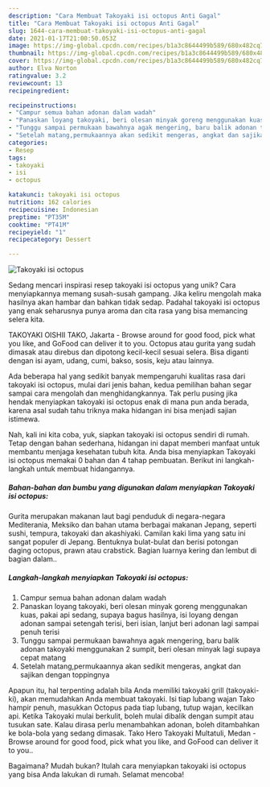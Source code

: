 ```yaml
---
description: "Cara Membuat Takoyaki isi octopus Anti Gagal"
title: "Cara Membuat Takoyaki isi octopus Anti Gagal"
slug: 1644-cara-membuat-takoyaki-isi-octopus-anti-gagal
date: 2021-01-17T21:00:50.053Z
image: https://img-global.cpcdn.com/recipes/b1a3c8644499b589/680x482cq70/takoyaki-isi-octopus-foto-resep-utama.jpg
thumbnail: https://img-global.cpcdn.com/recipes/b1a3c8644499b589/680x482cq70/takoyaki-isi-octopus-foto-resep-utama.jpg
cover: https://img-global.cpcdn.com/recipes/b1a3c8644499b589/680x482cq70/takoyaki-isi-octopus-foto-resep-utama.jpg
author: Elva Norton
ratingvalue: 3.2
reviewcount: 13
recipeingredient:

recipeinstructions:
- "Campur semua bahan adonan dalam wadah"
- "Panaskan loyang takoyaki, beri olesan minyak goreng menggunakan kuas, pakai api sedang, supaya bagus hasilnya, isi loyang dengan adonan sampai setengah terisi, beri isian, lanjut beri adonan lagi sampai penuh terisi"
- "Tunggu sampai permukaan bawahnya agak mengering, baru balik adonan takoyaki menggunakan 2 sumpit, beri olesan minyak lagi supaya cepat matang"
- "Setelah matang,permukaannya akan sedikit mengeras, angkat dan sajikan dengan toppingnya"
categories:
- Resep
tags:
- takoyaki
- isi
- octopus

katakunci: takoyaki isi octopus 
nutrition: 162 calories
recipecuisine: Indonesian
preptime: "PT35M"
cooktime: "PT41M"
recipeyield: "1"
recipecategory: Dessert

---
```



![Takoyaki isi octopus](https://img-global.cpcdn.com/recipes/b1a3c8644499b589/680x482cq70/takoyaki-isi-octopus-foto-resep-utama.jpg)

Sedang mencari inspirasi resep takoyaki isi octopus yang unik? Cara menyiapkannya memang susah-susah gampang. Jika keliru mengolah maka hasilnya akan hambar dan bahkan tidak sedap. Padahal takoyaki isi octopus yang enak seharusnya punya aroma dan cita rasa yang bisa memancing selera kita.

TAKOYAKI OISHII TAKO, Jakarta - Browse around for good food, pick what you like, and GoFood can deliver it to you. Octopus atau gurita yang sudah dimasak atau direbus dan dipotong kecil-kecil sesuai selera. Bisa diganti dengan isi ayam, udang, cumi, bakso, sosis, keju atau lainnya.

Ada beberapa hal yang sedikit banyak mempengaruhi kualitas rasa dari takoyaki isi octopus, mulai dari jenis bahan, kedua pemilihan bahan segar sampai cara mengolah dan menghidangkannya. Tak perlu pusing jika hendak menyiapkan takoyaki isi octopus enak di mana pun anda berada, karena asal sudah tahu triknya maka hidangan ini bisa menjadi sajian istimewa.


Nah, kali ini kita coba, yuk, siapkan takoyaki isi octopus sendiri di rumah. Tetap dengan bahan sederhana, hidangan ini dapat memberi manfaat untuk membantu menjaga kesehatan tubuh kita. Anda bisa menyiapkan Takoyaki isi octopus memakai 0 bahan dan 4 tahap pembuatan. Berikut ini langkah-langkah untuk membuat hidangannya.

<!--inarticleads1-->

##### Bahan-bahan dan bumbu yang digunakan dalam menyiapkan Takoyaki isi octopus:



Gurita merupakan makanan laut bagi penduduk di negara-negara Mediterania, Meksiko dan bahan utama berbagai makanan Jepang, seperti sushi, tempura, takoyaki dan akashiyaki. Camilan kaki lima yang satu ini sangat populer di Jepang. Bentuknya bulat-bulat dan berisi potongan daging octopus, prawn atau crabstick. Bagian luarnya kering dan lembut di bagian dalam.. 

<!--inarticleads2-->

##### Langkah-langkah menyiapkan Takoyaki isi octopus:

1. Campur semua bahan adonan dalam wadah
1. Panaskan loyang takoyaki, beri olesan minyak goreng menggunakan kuas, pakai api sedang, supaya bagus hasilnya, isi loyang dengan adonan sampai setengah terisi, beri isian, lanjut beri adonan lagi sampai penuh terisi
1. Tunggu sampai permukaan bawahnya agak mengering, baru balik adonan takoyaki menggunakan 2 sumpit, beri olesan minyak lagi supaya cepat matang
1. Setelah matang,permukaannya akan sedikit mengeras, angkat dan sajikan dengan toppingnya


Apapun itu, hal terpenting adalah bila Anda memiliki takoyaki grill (takoyaki-ki), akan memudahkan Anda membuat takoyaki. Isi tiap lubang wajan Tako hampir penuh, masukkan Octopus pada tiap lubang, tutup wajan, kecilkan api. Ketika Takoyaki mulai berkulit, boleh mulai dibalik dengan sumpit atau tusukan sate. Kalau dirasa perlu menambahkan adonan, boleh ditambahkan ke bola-bola yang sedang dimasak. Tako Hero Takoyaki Multatuli, Medan - Browse around for good food, pick what you like, and GoFood can deliver it to you.. 

Bagaimana? Mudah bukan? Itulah cara menyiapkan takoyaki isi octopus yang bisa Anda lakukan di rumah. Selamat mencoba!
